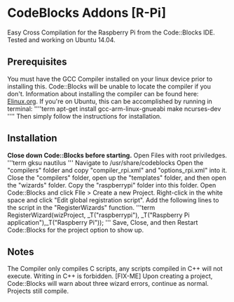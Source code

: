 CodeBlocks Addons [R-Pi]
==============================
Easy Cross Compilation for the Raspberry Pi from the Code::Blocks IDE. Tested and working on Ubuntu 14.04.

## Prerequisites
You must have the GCC Compiler installed on your linux device prior to installing this. Code::Blocks will be unable to locate the compiler if you don't. Information about installing the compiler can be found here: [Elinux.org](http://elinux.org/RPi_Kernel_Compilation). If you're on Ubuntu, this can be accomplished by running in terminal:
''''term
apt-get install gcc-arm-linux-gnueabi make ncurses-dev
''''
Then simply follow the instructions for installation.

## Installation
<b>Close down Code::Blocks before starting.</b>
Open Files with root priviledges.
'''term
gksu nautilus
'''
Navigate to /usr/share/codeblocks
Open the "compilers" folder and copy "compiler_rpi.xml" and "options_rpi.xml" into it.
Close the "compilers" folder, open up the "templates" folder, and then open the "wizards" folder. Copy the "raspberrypi" folder into this folder.
Open Code::Blocks and click FIle > Create a new Project.
Right-click in the white space and click "Edit global registration script".
Add the following lines to the script in the "RegisterWizards" function.
'''term
RegisterWizard(wizProject,     _T("raspberrypi"),  _T("Raspberry Pi application"),_T("Raspberry Pi"));
'''
Save, Close, and then Restart Code::Blocks for the project option to show up.

## Notes
The Compiler only compiles C scripts, any scripts compiled in C++ will not execute. Writing in C++ is forbidden. [FIX-ME] Upon creating a project, Code::Blocks will warn about three wizard errors, continue as normal. Projects still compile.
